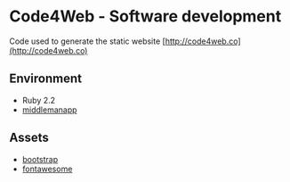 # Code4Web - Software development

Code used to generate the static website [http://code4web.co](http://code4web.co)


## Environment
* Ruby 2.2
* [middlemanapp](https://middlemanapp.com)


## Assets
* [bootstrap](http://getbootstrap.com)
* [fontawesome](http://fortawesome.github.io/Font-Awesome/)
